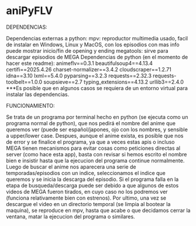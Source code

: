 # aniPyFLV
DEPENDENCIAS:

  Dependencias externas a python:
    mpv: reproductor multimedia usado, facil de instalar en Windows, Linux y MacOS, con los episodios con mas info puede mostrar inicio/fin de opening y ending
    megatools: sirve para descargar episodios de MEGA
  Dependencias de python (en el momento de hacer este readme): 
    animeflv==0.3.1
    beautifulsoup4==4.13.4
    certifi==2025.4.26
    charset-normalizer==3.4.2
    cloudscraper==1.2.71
    idna==3.10
    lxml==5.4.0
    pyparsing==3.2.3
    requests==2.32.3
    requests-toolbelt==1.0.0
    soupsieve==2.7
    typing_extensions==4.13.2
    urllib3==2.4.0
    ***Es posible que en algunos casos se requiera de un entorno virtual para instalar las dependencias.
  

FUNCIONAMIENTO:

  Se trata de un programa por terminal hecho en python (se ejecuta como un programa normal de python), que nos pedirá el nombre del anime que queremos ver (puede ser español/japones, ojo con los nombres, y sensible a upper/lower case.
  Despues, aunque el anime exista, es posible que nos de error y se finalice el programa, ya que a veces estas apis o incluso MEGA tienen mecanismos para evitar cosas como peticiones directas al server (como hace esta app), basta con revisar si hemos escrito el nombre bien e insistir hasta que la ejecucion del programa continue normalmente.
  Luego de buscar el anime nos aparecera una serie de temporadas/episodios con un indice, seleccionamos el indice que queremos y se inicia la descarga del episodio.
  Si el programa falla en la etapa de busqueda/descarga puede ser debido a que algunos de estos videos de MEGA fueron tirados, en cuyo caso no los podremos ver (funciona relativamente bien con estrenos).
  Por ultimo, una vez se descargue el video en un directorio temporal (se limpia al bootear la maquina), se reproduce en mpv, hasta que acabe o que decidamos cerrar la ventana, matar la ejecucion del programa o similares.
